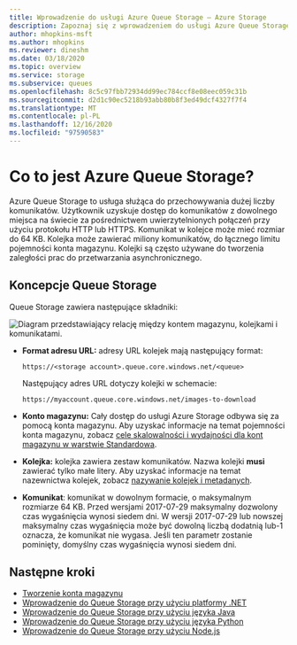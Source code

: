 ```yaml
---
title: Wprowadzenie do usługi Azure Queue Storage — Azure Storage
description: Zapoznaj się z wprowadzeniem do usługi Azure Queue Storage — usługą do przechowywania dużej liczby komunikatów. Usługa Queue Storage zawiera format adresu URL, konto magazynu, kolejkę i komunikat.
author: mhopkins-msft
ms.author: mhopkins
ms.reviewer: dineshm
ms.date: 03/18/2020
ms.topic: overview
ms.service: storage
ms.subservice: queues
ms.openlocfilehash: 8c5c97fbb72934dd99ec784ccf8e08eec059c31b
ms.sourcegitcommit: d2d1c90ec5218b93abb80b8f3ed49dcf4327f7f4
ms.translationtype: MT
ms.contentlocale: pl-PL
ms.lasthandoff: 12/16/2020
ms.locfileid: "97590583"
---
```

# <a name="what-is-azure-queue-storage"></a>Co to jest Azure Queue Storage?

Azure Queue Storage to usługa służąca do przechowywania dużej liczby komunikatów. Użytkownik uzyskuje dostęp do komunikatów z dowolnego miejsca na świecie za pośrednictwem uwierzytelnionych połączeń przy użyciu protokołu HTTP lub HTTPS. Komunikat w kolejce może mieć rozmiar do 64 KB. Kolejka może zawierać miliony komunikatów, do łącznego limitu pojemności konta magazynu. Kolejki są często używane do tworzenia zaległości prac do przetwarzania asynchronicznego.

## <a name="queue-storage-concepts"></a>Koncepcje Queue Storage

Queue Storage zawiera następujące składniki:

![Diagram przedstawiający relację między kontem magazynu, kolejkami i komunikatami.](./media/storage-queues-introduction/queue1.png)

- **Format adresu URL:** adresy URL kolejek mają następujący format:

  `https://<storage account>.queue.core.windows.net/<queue>`

  Następujący adres URL dotyczy kolejki w schemacie:

  `https://myaccount.queue.core.windows.net/images-to-download`

- **Konto magazynu:** Cały dostęp do usługi Azure Storage odbywa się za pomocą konta magazynu. Aby uzyskać informacje na temat pojemności konta magazynu, zobacz [cele skalowalności i wydajności dla kont magazynu w warstwie Standardowa](../common/scalability-targets-standard-account.md?toc=%2fazure%2fstorage%2fqueues%2ftoc.json).

- **Kolejka:** kolejka zawiera zestaw komunikatów. Nazwa kolejki **musi** zawierać tylko małe litery. Aby uzyskać informacje na temat nazewnictwa kolejek, zobacz [nazywanie kolejek i metadanych](/rest/api/storageservices/naming-queues-and-metadata).

- **Komunikat**: komunikat w dowolnym formacie, o maksymalnym rozmiarze 64 KB. Przed wersjami 2017-07-29 maksymalny dozwolony czas wygaśnięcia wynosi siedem dni. W wersji 2017-07-29 lub nowszej maksymalny czas wygaśnięcia może być dowolną liczbą dodatnią lub-1 oznacza, że komunikat nie wygasa. Jeśli ten parametr zostanie pominięty, domyślny czas wygaśnięcia wynosi siedem dni.

## <a name="next-steps"></a>Następne kroki

- [Tworzenie konta magazynu](../common/storage-account-create.md?toc=%2fazure%2fstorage%2fqueues%2ftoc.json)
- [Wprowadzenie do Queue Storage przy użyciu platformy .NET](storage-dotnet-how-to-use-queues.md)
- [Wprowadzenie do Queue Storage przy użyciu języka Java](storage-java-how-to-use-queue-storage.md)
- [Wprowadzenie do Queue Storage przy użyciu języka Python](storage-python-how-to-use-queue-storage.md)
- [Wprowadzenie do Queue Storage przy użyciu Node.js](storage-nodejs-how-to-use-queues.md)
